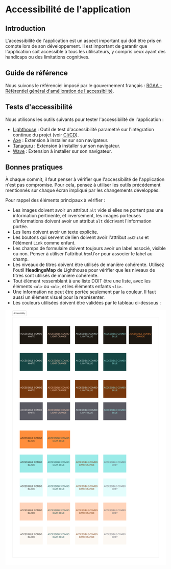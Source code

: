 # Accessibilité de l'application

## Introduction

L'accessibilité de l'application est un aspect important qui doit être pris en compte lors de son développement. Il est important de garantir que l'application soit accessible à tous les utilisateurs, y compris ceux ayant des handicaps ou des limitations cognitives.

## Guide de référence

Nous suivons le référenciel imposé par le gouvernement français : [RGAA - Référentiel général d'amélioration de l'accessibilité](https://accessibilite.numerique.gouv.fr/).

## Tests d'accessibilité

Nous utilisons les outils suivants pour tester l'accessibilité de l'application :

- [Lighthouse](https://github.com/GoogleChrome/lighthouse) : Outil de test d'accessibilité paramétré sur l'intégration continue du projet (voir [CI/CD](../CICD.md)).
- [Axe](https://github.com/dequelabs/axe-core) : Extension à installer sur son navigateur.
- [Tanaguru](https://github.com/tanaguru/tanaguru) : Extension à installer sur son navigateur.
- [Wave](https://wave.webaim.org/) : Extension à installer sur son navigateur.

## Bonnes pratiques

À chaque commit, il faut penser à vérifier que l'accessibilité de l'application n'est pas compromise. Pour cela, pensez à utiliser les outils précédement mentionnés sur chaque écran impliqué par les changements développés.

Pour rappel des éléments principaux à vérifier : 
- Les images doivent avoir un attribut `alt` vide si elles ne portent pas une information pertinente, et inversement, les images porteuses d'informations doivent avoir un attribut `alt` décrivant l'information portée.
- Les liens doivent avoir un texte explicite.
- Les boutons qui servent de lien doivent avoir l'attribut `asChild` et l'élément `Link` comme enfant.
- Les champs de formulaire doivent toujours avoir un label associé, visible ou non. Penser à utiliser l'attribut `htmlFor` pour associer le label au champ.
- Les niveaux de titres doivent être utilisés de manière cohérente. Utilisez l'outil **HeadingsMap** de Lighthouse pour vérifier que les niveaux de titres sont utilisés de manière cohérente.
- Tout élément ressemblant à une liste DOIT être une liste, avec les éléments `<ul>` ou `<ol>`, et les éléments enfants `<li>`.
- Une information ne peut être portée seulement par la couleur. Il faut aussi un élément visuel pour la représenter.
- Les couleurs utilisées doivent être validées par le tableau ci-dessous : 

![Tableau des couleurs](./tab-colors-contrasts.png)
